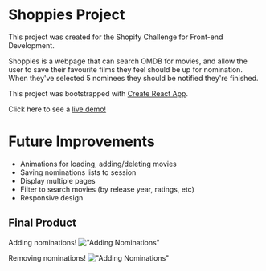 # Shoppies Project

This project was created for the Shopify Challenge for Front-end Development. 

Shoppies is a webpage that can search OMDB for movies, and allow the user to save their favourite films they feel should be up for nomination. When they've selected 5 nominees they should be notified they're finished.

This project was bootstrapped with [Create React App](https://github.com/facebook/create-react-app).

Click here to see a [live demo!](https://audrey-shoppies.netlify.app/)

# Future Improvements 
- Animations for loading, adding/deleting movies
- Saving nominations lists to session
- Display multiple pages 
- Filter to search movies (by release year, ratings, etc)
- Responsive design

## Final Product 
Adding nominations! 
!["Adding Nominations"](https://github.com/audrey-audrey/shoppies/blob/main/documents/demo-add.gif)

Removing nominations! 
!["Adding Nominations"](https://github.com/audrey-audrey/shoppies/blob/main/documents/demo-remove.gif)
